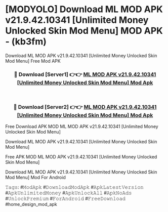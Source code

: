 # [MODYOLO] Download ML MOD APK v21.9.42.10341 [Unlimited Money Unlocked Skin Mod Menu] MOD APK - (kb3fm)
Download ML MOD APK v21.9.42.10341 [Unlimited Money Unlocked Skin Mod Menu] Free Mod APK

<div align="center">
<h3>🔴 Download [Server1] 👉👉 <a href="https://apk-comot.site?title=ML_MOD_APK_v21.9.42.10341_[Unlimited_Money_Unlocked_Skin_Mod_Menu]">ML MOD APK v21.9.42.10341 [Unlimited Money Unlocked Skin Mod Menu] Mod Apk</a></h3><br>

<h3>🔴 Download [Server2] 👉👉 <a href="https://apk-comot.site?title=ML_MOD_APK_v21.9.42.10341_[Unlimited_Money_Unlocked_Skin_Mod_Menu]">ML MOD APK v21.9.42.10341 [Unlimited Money Unlocked Skin Mod Menu] Mod Apk</a></h3>
</div>


Free Download APK MOD ML MOD APK v21.9.42.10341 [Unlimited Money Unlocked Skin Mod Menu]

Download ML MOD APK v21.9.42.10341 [Unlimited Money Unlocked Skin Mod Menu] 

Free APK MOD ML MOD APK v21.9.42.10341 [Unlimited Money Unlocked Skin Mod Menu] 

Download ML MOD APK v21.9.42.10341 [Unlimited Money Unlocked Skin Mod Menu] Mod For Android

𝚃𝚊𝚐𝚜: #𝙼𝚘𝚍𝙰𝚙𝚔 #𝙳𝚘𝚠𝚗𝚕𝚘𝚊𝚍𝙼𝚘𝚍𝙰𝚙𝚔 #𝙰𝚙𝚔𝙻𝚊𝚝𝚎𝚜𝚝𝚅𝚎𝚛𝚜𝚒𝚘𝚗 #𝙰𝚙𝚔𝚄𝚗𝚕𝚒𝚖𝚒𝚝𝚎𝚍𝙼𝚘𝚗𝚎𝚢 #𝙰𝚙𝚔𝚄𝚗𝚕𝚘𝚌𝚔𝙰𝚕𝚕 #𝙰𝚙𝚔𝙽𝚘𝙰𝚍𝚜 #𝚄𝚗𝚕𝚘𝚌𝚔𝙿𝚛𝚎𝚖𝚒𝚞𝚖 #𝙵𝚘𝚛𝙰𝚗𝚍𝚛𝚘𝚒𝚍 #𝙵𝚛𝚎𝚎𝙳𝚘𝚠𝚗𝚕𝚘𝚊𝚍 #home_design_mod_apk